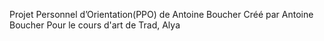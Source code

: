 Projet Personnel d’Orientation(PPO) de Antoine Boucher
Créé par Antoine Boucher
Pour le cours d'art de Trad, Alya

